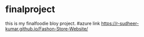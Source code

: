 # finalproject
this is my finalfoodie bloy project.
#azure link https://r-sudheer-kumar.github.io/Fashon-Store-Website/
